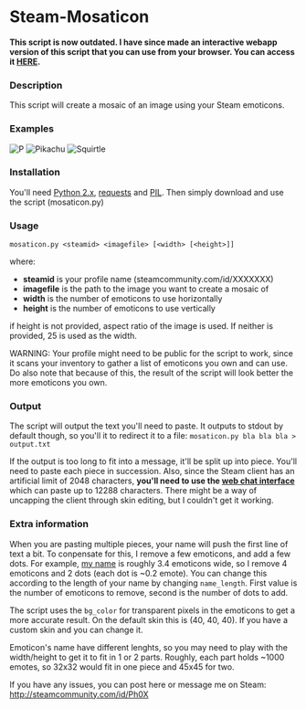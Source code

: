 Steam-Mosaticon
===============

**This script is now outdated. I have since made an interactive webapp version of this script that you can use from your browser. You can access it [HERE](http://steam.tools/mosaticon).**


### Description
This script will create a mosaic of an image using your Steam emoticons.


### Examples
![P](http://i.imgur.com/5lkVAib.png)
![Pikachu](http://i.imgur.com/7dVt8FP.png) ![Squirtle](http://i.imgur.com/2ckEbfr.png)


### Installation
You'll need [Python 2.x](http://www.python.org/download/releases/2.7.5/), [requests](http://docs.python-requests.org/en/latest/) and [PIL](http://www.pythonware.com/products/pil/).
Then simply download and use the script (mosaticon.py)


### Usage
`mosaticon.py <steamid> <imagefile> [<width> [<height>]]`

where:
- **steamid** is your profile name (steamcommunity.com/id/XXXXXXX)
- **imagefile** is the path to the image you want to create a mosaic of
- **width** is the number of emoticons to use horizontally
- **height** is the number of emoticons to use vertically

if height is not provided, aspect ratio of the image is used.
If neither is provided, 25 is used as the width.

WARNING: Your profile might need to be public for the script to work, since it scans your inventory
to gather a list of emoticons you own and can use. Do also note that because of this, the result
of the script will look better the more emoticons you own.


### Output
The script will output the text you'll need to paste. It outputs to stdout by default though,
so you'll it to redirect it to a file: `mosaticon.py bla bla bla > output.txt`

If the output is too long to fit into a message, it'll be split up into piece.
You'll need to paste each piece in succession. Also, since the Steam client has an artificial limit of 2048 characters, 
**you'll need to use the [web chat interface](http://steamcommunity.com/chat/)** which can paste up to 12288 characters.
There might be a way of uncapping the client through skin editing, but I couldn't get it working.


### Extra information
When you are pasting multiple pieces, your name will push the first line of text a bit.
To conpensate for this, I remove a few emoticons, and add a few dots.
For example, [my name](http://i.imgur.com/H25Fn30.png) is roughly 3.4 emoticons wide, so I remove 4 emoticons and 2 dots (each dot is ~0.2 emote).
You can change this according to the length of your name by changing `name_length`.
First value is the number of emoticons to remove, second is the number of dots to add.

The script uses the `bg_color` for transparent pixels in the emoticons to get a more accurate result.
On the default skin this is (40, 40, 40). If you have a custom skin and you can change it.

Emoticon's name have different lenghts, so you may need to play with the width/height to get it to fit
in 1 or 2 parts. Roughly, each part holds ~1000 emotes, so 32x32 would fit in one piece and 45x45 for two.

If you have any issues, you can post here or message me on Steam:
http://steamcommunity.com/id/Ph0X




